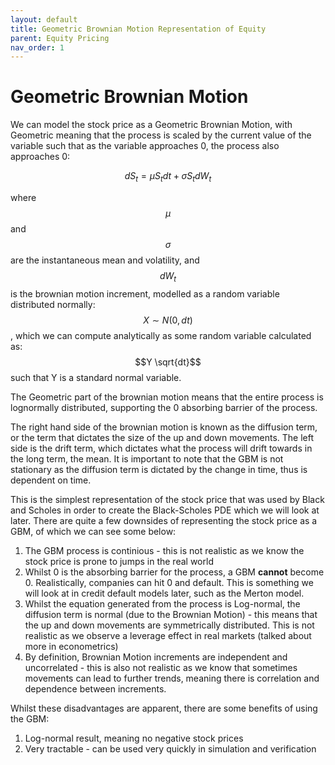 ```yaml
---
layout: default
title: Geometric Brownian Motion Representation of Equity
parent: Equity Pricing
nav_order: 1
---
```


# Geometric Brownian Motion
We can model the stock price as a Geometric Brownian Motion, with Geometric meaning that the process is scaled by the current value of the variable such that as the variable approaches 0, the process also approaches 0:

$$dS_t = \mu S_t dt + \sigma S_t dW_t$$

where $$\mu$$ and $$\sigma$$ are the instantaneous mean and volatility, and $$dW_t$$ is the brownian motion increment, modelled as a random variable distributed normally: $$X \sim N(0, dt)$$, which we can compute analytically as some random variable calculated as: $$Y \sqrt{dt}$$ such that Y is a standard normal variable.

The Geometric part of the brownian motion means that the entire process is lognormally distributed, supporting the 0 absorbing barrier of the process.

The right hand side of the brownian motion is known as the diffusion term, or the term that dictates the size of the up and down movements. The left side is the drift term, which dictates what the process will drift towards in the long term, the mean. It is important to note that the GBM is not stationary as the diffusion term is dictated by the change in time, thus is dependent on time. 

This is the simplest representation of the stock price that was used by Black and Scholes in order to create the Black-Scholes PDE which we will look at later. There are quite a few downsides of representing the stock price as a GBM, of which we can see some below:

1. The GBM process is continious - this is not realistic as we know the stock price is prone to jumps in the real world
2. Whilst 0 is the absorbing barrier for the process, a GBM **cannot** become 0. Realistically, companies can hit 0 and default. This is something we will look at in credit default models later, such as the Merton model.
3. Whilst the equation generated from the process is Log-normal, the diffusion term is normal (due to the Brownian Motion) - this means that the up and down movements are symmetrically distributed. This is not realistic as we observe a leverage effect in real markets (talked about more in econometrics)
4. By definition, Brownian Motion increments are independent and uncorrelated - this is also not realistic as we know that sometimes movements can lead to further trends, meaning there is correlation and dependence between increments.

Whilst these disadvantages are apparent, there are some benefits of using the GBM:
1. Log-normal result, meaning no negative stock prices
2. Very tractable -  can be used very quickly in simulation and verification

